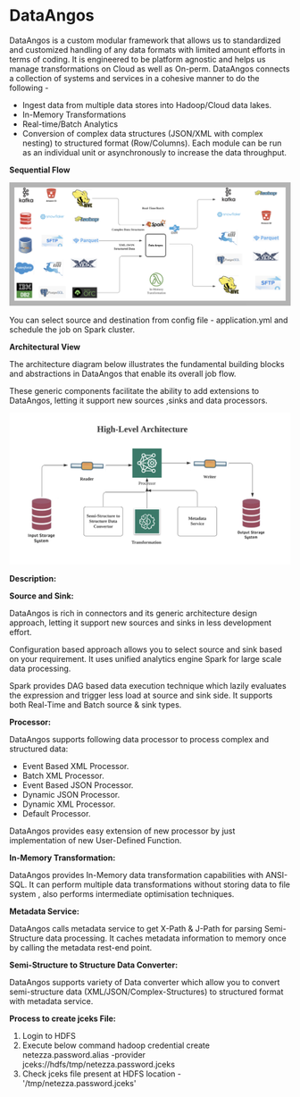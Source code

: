 # DataAngos

DataAngos is a custom modular framework that allows us to standardized and customized handling of any data formats with limited amount efforts in terms of coding. It is engineered to be platform agnostic and helps us manage transformations on Cloud as well as On-perm. DataAngos connects a collection of systems and services in a cohesive manner to do the following - 

- Ingest data from multiple data stores into Hadoop/Cloud data lakes.
- In-Memory Transformations
- Real-time/Batch Analytics
- Conversion of complex data structures (JSON/XML with complex nesting) to structured format (Row/Columns). Each module can be run as an individual unit or asynchronously to increase the data throughput.

**Sequential Flow** 

![](Sequential.png)               


You can select source and destination from config file - application.yml and schedule the job on Spark cluster. 

**Architectural View**

The architecture diagram below illustrates the fundamental building blocks and abstractions in DataAngos that enable its overall job flow.

These generic components facilitate the ability to add extensions to DataAngos, letting it support new sources ,sinks and data processors.


![](arc.png) 


**Description:**

**Source and Sink:**

DataAngos is rich in connectors and its generic architecture design approach, letting it support new sources and sinks in less development effort.

Configuration based approach allows you to select source and sink based on your requirement. It uses unified analytics engine Spark for large scale data processing. 

Spark provides DAG based data execution technique which lazily evaluates the expression and trigger less load at source and sink side. It supports both Real-Time and Batch source & sink types.  

**Processor:**

DataAngos supports following data processor to process complex and structured data:

- Event Based XML Processor.
- Batch XML Processor.
- Event Based JSON Processor.
- Dynamic JSON Processor.
- Dynamic XML Processor. 
- Default Processor. 

DataAngos provides easy extension of new processor by just implementation of new User-Defined Function.  

**In-Memory Transformation:**

DataAngos provides In-Memory data transformation capabilities with ANSI-SQL. It can perform multiple data transformations without storing data to file system , also performs intermediate optimisation techniques.  

**Metadata Service:**

DataAngos calls metadata service to get X-Path & J-Path for parsing Semi-Structure data processing. It caches metadata information to memory once by calling the metadata rest-end point.  

**Semi-Structure to Structure Data Converter:**

DataAngos supports variety of Data converter which allow you to convert semi-structure data (XML/JSON/Complex-Structures) to structured format with metadata service.

**Process to create jceks File:**
1) Login to HDFS 
2) Execute below command 
   hadoop credential create netezza.password.alias -provider jceks://hdfs/tmp/netezza.password.jceks
3) Check jceks file present at HDFS location - '/tmp/netezza.password.jceks'